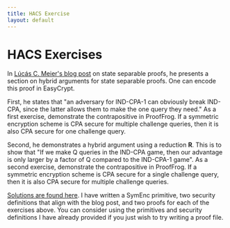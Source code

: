 ```yaml
---
title: HACS Exercise
layout: default
---
```


# HACS Exercises

In [Lúcás C. Meier's blog post](https://cronokirby.com/posts/2022/05/state-separable-proofs-for-the-curious-cryptographer/) on state separable proofs, he presents a section on hybrid arguments for state separable proofs. One can encode this proof in EasyCrypt.

First, he states that "an adversary for IND-CPA-1 can obviously break IND-CPA, since the latter allows them to make the one query they need." As a first exercise, demonstrate the contrapositive in ProofFrog. If a symmetric encryption scheme is CPA secure for multiple challenge queries, then it is also CPA secure for one challenge query.

Second, he demonstrates a hybrid argument using a reduction **R**. This is to show that "If we make Q queries in the IND-CPA game, then our advantage is only larger by a factor of Q compared to the IND-CPA-1 game". As a second exercise, demonstrate the contrapositive in ProofFrog. If a symmetric encryption scheme is CPA secure for a single challenge query, then it is also CPA secure for multiple challenge queries.

[Solutions are found here](assets/hacs.zip). I have written a SymEnc primitive, two security definitions that align with the blog post, and two proofs for each of the exercises above. You can consider using the primitives and security definitions I have already provided if you just wish to try writing a proof file.
